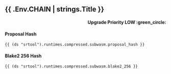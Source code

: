 ## {{ .Env.CHAIN | strings.Title }}
<h4 align="right">Upgrade Priority LOW :green_circle:</h4>

#### Proposal Hash
```
{{ (ds "srtool").runtimes.compressed.subwasm.proposal_hash }}
```
#### Blake2 256 Hash
```
{{ (ds "srtool").runtimes.compressed.subwasm.blake2_256 }}
```
